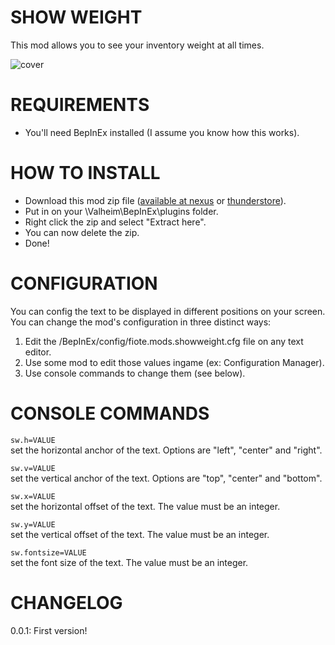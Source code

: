 # SHOW WEIGHT
This mod allows you to see your inventory weight at all times.

![cover](https://staticdelivery.nexusmods.com/mods/3667/images/headers/2696_1707430722.jpg)

# REQUIREMENTS
- You'll need BepInEx installed (I assume you know how this works).

# HOW TO INSTALL
- Download this mod zip file ([available at nexus](https://www.nexusmods.com/valheim/mods/2696) or [thunderstore](https://valheim.thunderstore.io/package/Fioteam/ShowWeight/)).
- Put in on your \Valheim\BepInEx\plugins folder.
- Right click the zip and select "Extract here".
- You can now delete the zip.
- Done!

# CONFIGURATION 

You can config the text to be displayed in different positions on your screen. You can change the mod's configuration in three distinct ways:

1) Edit the /BepInEx/config/fiote.mods.showweight.cfg file on any text editor.
2) Use some mod to edit those values ingame (ex: Configuration Manager).
3) Use console commands to change them (see below).

# CONSOLE COMMANDS

```sw.h=VALUE```<br/>
set the horizontal anchor of the text. Options are "left", "center" and "right".

```sw.v=VALUE```<br/>
set the vertical anchor of the text. Options are "top", "center" and "bottom".

```sw.x=VALUE```<br/>
set the horizontal offset of the text. The value must be an integer.

```sw.y=VALUE```<br/>
set the vertical offset of the text. The value must be an integer.

```sw.fontsize=VALUE```<br/>
set the font size of the text. The value must be an integer.

# CHANGELOG

0.0.1: 
First version!